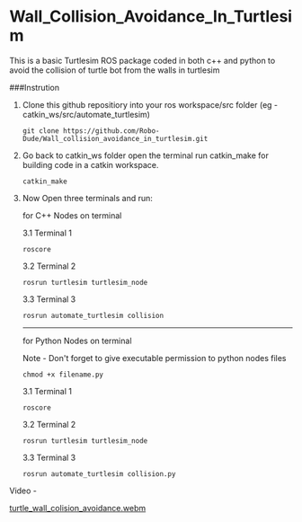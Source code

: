 # Wall_Collision_Avoidance_In_Turtlesim
This is a basic Turtlesim ROS package coded in both c++ and python to avoid the collision of turtle bot from the walls in turtlesim 

###Instrution 

1. Clone this github repositiory into your ros workspace/src folder (eg - catkin_ws/src/automate_turtlesim)
   
   ```console
   git clone https://github.com/Robo-Dude/Wall_collision_avoidance_in_turtlesim.git
   ```   
   
2. Go back to catkin_ws folder open the terminal run catkin_make for building code in a catkin workspace.
 
   ```console
   catkin_make
   ```
   
3. Now Open three terminals and run:

   for C++ Nodes on terminal
   
   3.1 Terminal 1
   
     ```console
     roscore
     ```
     
   3.2 Terminal 2
    
      ```console
      rosrun turtlesim turtlesim_node 
      ```
      
   3.3 Terminal 3   
      
      ```console
      rosrun automate_turtlesim collision
      ```
      
   --------------------------------------------------------
   
    for Python Nodes on terminal
    
    Note - Don't forget to give executable permission to python nodes files
    
    ```console
    chmod +x filename.py
    ```
   
   3.1 Terminal 1
   
     ```console
     roscore
     ```
     
   3.2 Terminal 2
    
      ```console
      rosrun turtlesim turtlesim_node 
      ```
      
   3.3 Terminal 3   
      
      ```console
      rosrun automate_turtlesim collision.py
      ```
      
      
 Video - 
 
 [turtle_wall_colision_avoidance.webm](https://user-images.githubusercontent.com/65345575/183122066-a3591aac-f605-46e0-aa35-451294140aae.webm)

      
      
   
   
   

   

   
